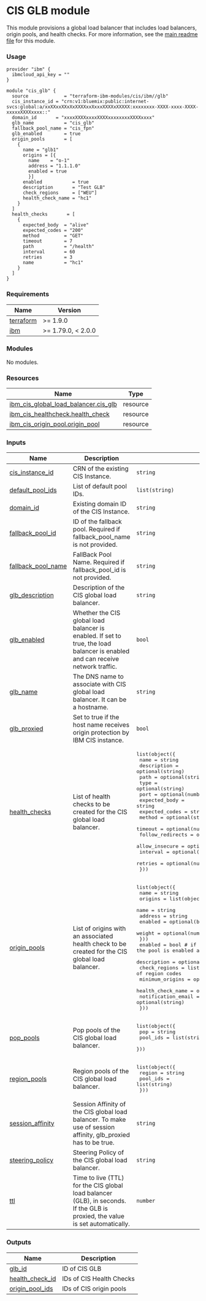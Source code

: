 # CIS GLB module

This module provisions a global load balancer that includes load balancers, origin pools, and health checks. For more information, see the [main readme file](https://github.com/terraform-ibm-modules/terraform-ibm-cis/tree/main/docs/README.md) for this module.

### Usage
```
provider "ibm" {
  ibmcloud_api_key = ""
}

module "cis_glb" {
  source             = "terraform-ibm-modules/cis/ibm//glb"
  cis_instance_id = "crn:v1:bluemix:public:internet-svcs:global:a/xxXXxxXXxXxXXXXxxXxxxXXXXxXXXXX:xxxxxxxx-XXXX-xxxx-XXXX-xxxxxXXXXxxxx::"
  domain_id       = "xxxxXXXXxxxxXXXXxxxxxxxxXXXXxxxx"
  glb_name           = "cis_glb"
  fallback_pool_name = "cis_fpn"
  glb_enabled        = true
  origin_pools       = [
    {
      name = "glb1"
      origins = [{
        name    = "o-1"
        address = "1.1.1.0"
        enabled = true
        }]
      enabled           = true
      description       = "Test GLB"
      check_regions     = ["WEU"]
      health_check_name = "hc1"
    }
  ]
  health_checks       = [
    {
      expected_body  = "alive"
      expected_codes = "200"
      method         = "GET"
      timeout        = 7
      path           = "/health"
      interval       = 60
      retries        = 3
      name           = "hc1"
    }
  ]
}
```

<!-- BEGINNING OF PRE-COMMIT-TERRAFORM DOCS HOOK -->
### Requirements

| Name | Version |
|------|---------|
| <a name="requirement_terraform"></a> [terraform](#requirement\_terraform) | >= 1.9.0 |
| <a name="requirement_ibm"></a> [ibm](#requirement\_ibm) | >= 1.79.0, < 2.0.0 |

### Modules

No modules.

### Resources

| Name | Type |
|------|------|
| [ibm_cis_global_load_balancer.cis_glb](https://registry.terraform.io/providers/IBM-Cloud/ibm/latest/docs/resources/cis_global_load_balancer) | resource |
| [ibm_cis_healthcheck.health_check](https://registry.terraform.io/providers/IBM-Cloud/ibm/latest/docs/resources/cis_healthcheck) | resource |
| [ibm_cis_origin_pool.origin_pool](https://registry.terraform.io/providers/IBM-Cloud/ibm/latest/docs/resources/cis_origin_pool) | resource |

### Inputs

| Name | Description | Type | Default | Required |
|------|-------------|------|---------|:--------:|
| <a name="input_cis_instance_id"></a> [cis\_instance\_id](#input\_cis\_instance\_id) | CRN of the existing CIS Instance. | `string` | n/a | yes |
| <a name="input_default_pool_ids"></a> [default\_pool\_ids](#input\_default\_pool\_ids) | List of default pool IDs. | `list(string)` | `null` | no |
| <a name="input_domain_id"></a> [domain\_id](#input\_domain\_id) | Existing domain ID of the CIS Instance. | `string` | n/a | yes |
| <a name="input_fallback_pool_id"></a> [fallback\_pool\_id](#input\_fallback\_pool\_id) | ID of the fallback pool. Required if fallback\_pool\_name is not provided. | `string` | `null` | no |
| <a name="input_fallback_pool_name"></a> [fallback\_pool\_name](#input\_fallback\_pool\_name) | FallBack Pool Name. Required if fallback\_pool\_id is not provided. | `string` | `null` | no |
| <a name="input_glb_description"></a> [glb\_description](#input\_glb\_description) | Description of the CIS global load balancer. | `string` | `null` | no |
| <a name="input_glb_enabled"></a> [glb\_enabled](#input\_glb\_enabled) | Whether the CIS global load balancer is enabled. If set to true, the load balancer is enabled and can receive network traffic. | `bool` | n/a | yes |
| <a name="input_glb_name"></a> [glb\_name](#input\_glb\_name) | The DNS name to associate with CIS global load balancer. It can be a hostname. | `string` | n/a | yes |
| <a name="input_glb_proxied"></a> [glb\_proxied](#input\_glb\_proxied) | Set to true if the host name receives origin protection by IBM CIS instance. | `bool` | `null` | no |
| <a name="input_health_checks"></a> [health\_checks](#input\_health\_checks) | List of health checks to be created for the CIS global load balancer. | <pre>list(object({<br>    name             = string<br>    description      = optional(string)<br>    path             = optional(string)<br>    type             = optional(string)<br>    port             = optional(number)<br>    expected_body    = string<br>    expected_codes   = string<br>    method           = optional(string)<br>    timeout          = optional(number)<br>    follow_redirects = optional(bool)<br>    allow_insecure   = optional(bool)<br>    interval         = optional(number)<br>    retries          = optional(number)<br>  }))</pre> | `[]` | no |
| <a name="input_origin_pools"></a> [origin\_pools](#input\_origin\_pools) | List of origins with an associated health check to be created for the CIS global load balancer. | <pre>list(object({<br>    name = string<br>    origins = list(object({<br>      name    = string<br>      address = string<br>      enabled = optional(bool)<br>      weight  = optional(number)<br>    }))<br>    enabled            = bool # if set to true, the pool is enabled and can receive incoming network traffic<br>    description        = optional(string)<br>    check_regions      = list(string) # list of region codes<br>    minimum_origins    = optional(number)<br>    health_check_name  = optional(string)<br>    notification_email = optional(string)<br>  }))</pre> | `[]` | no |
| <a name="input_pop_pools"></a> [pop\_pools](#input\_pop\_pools) | Pop pools of the CIS global load balancer. | <pre>list(object({<br>    pop      = string<br>    pool_ids = list(string)<br>  }))</pre> | `[]` | no |
| <a name="input_region_pools"></a> [region\_pools](#input\_region\_pools) | Region pools of the CIS global load balancer. | <pre>list(object({<br>    region   = string<br>    pool_ids = list(string)<br>  }))</pre> | `[]` | no |
| <a name="input_session_affinity"></a> [session\_affinity](#input\_session\_affinity) | Session Affinity of the CIS global load balancer. To make use of session affinity, glb\_proxied has to be true. | `string` | `null` | no |
| <a name="input_steering_policy"></a> [steering\_policy](#input\_steering\_policy) | Steering Policy of the CIS global load balancer. | `string` | `"off"` | no |
| <a name="input_ttl"></a> [ttl](#input\_ttl) | Time to live (TTL) for the CIS global load balancer (GLB), in seconds. If the GLB is proxied, the value is set automatically. | `number` | `null` | no |

### Outputs

| Name | Description |
|------|-------------|
| <a name="output_glb_id"></a> [glb\_id](#output\_glb\_id) | ID of CIS GLB |
| <a name="output_health_check_id"></a> [health\_check\_id](#output\_health\_check\_id) | IDs of CIS Health Checks |
| <a name="output_origin_pool_ids"></a> [origin\_pool\_ids](#output\_origin\_pool\_ids) | IDs of CIS origin pools |
<!-- END OF PRE-COMMIT-TERRAFORM DOCS HOOK -->
